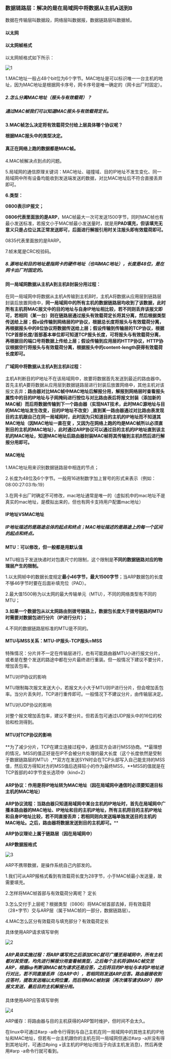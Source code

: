 ### 数据链路层：解决的是在局域网中将数据从主机A送到B

数据在传输层叫数据段，网络层叫数据报，数据链路层叫数据帧。

#### 以太网

#### 以太网帧格式

以太网帧格式如下所示：

![1](C:\Users\14665\source\计算机网络\数据链路层\1.png)

1.MAC地址一般占48个bit位为6个字节。MAC地址是可以标识唯一一台主机的地址，因为MAC地址是根据网卡序号，网卡序号是唯一确定的（网卡出厂时固定）。

##### 2.怎么分离MAC地址（报头与有效载荷）？

##### 通过MAC帧我们可以知道MAC报头与有效载荷定长。

**3.MAC帧怎么决定将有效载荷交付给上层具体哪个协议呢？**

**根据MAC报头中的类型决定。**

#### 真正在网络上跑的数据都是MAC帧。

4.MAC帧解决点到点的问题。

5.局域网的通信原理关键词：MAC地址、碰撞域、目的IP地址不发生变化、同一局域网中所有设备均能收到发送端发送的数据，对比MAC地址后不符合直接丢弃即可。

**6.类型：**

**0800表示IP报文；**

**0806代表里面放的是ARP**，MAC帧最大一次可发送1500字节，同时MAC帧也有最小发送标准，若报文小于MAC帧最小发送量时，就是用**PAD填充，但该填充无意义只是占位让其正常发送即可，后面进行解报引用时关注报头即有效载荷即可。**

0835代表里面放的是RARP。

7.帧末尾是CRC校验码。

##### 8.源地址和目的地址是指网卡的硬件地址（也叫MAC地址），长度是48位，是在网卡出厂时固定的。

#### 同一局域网数据从主机A到主机B封装分用过程：

在同一局域网中将数据从主机A传输到主机B时，主机A将数据从应用层到链路层封装后放置网络中，**同一局域网中的所有主机的数据链路层均收到了该数据，此时所有主机将MAC报文中的目的地址与自身IP地址相比较，若不同则丢弃该报文即可，若相同（某一台）则在链路层通过报头有效载荷定长将其分离，然后根据类型传送给上层；假u设传输到网络层的IP协议，根据总长度将报头与有效载荷分离，再根据报头中的8位协议将数据传送给上层；假设传输到传输层的TCP协议，根据TCP首部长度/首部基本单位即可知道TCP报头长度，可将报头与有效载荷分离，再根据目的端口号将数据上传给上层；假设传输到应用层的HTTP协议，HTTP协议根据空行将报头与有效载荷分离，根据报头中的content-length获得有效载荷长度即可。**

#### 广域网中将数据从主机A到主机B过程：

主机A判断目的IP地址不在该局域网中，故要将数据首先发送到最近的路由器中。首先主机A要将数据从应用层到数据链路层进行封装后放置网络中，其他主机对该报文丢弃；**路由器对比MAC帧中MAC地址后解报分用，解报到网络层时查看报头属性中的目的IP地址与子网掩码进行按位与对比路由表后将报文封装（添加新的MAC帧）而后将数据传输到下一个路由器（实现NAT技术，此时MAC源地址与目的MAC地址发生改变，目的IP地址不改变）,直到某一路由器通过对比路由表发现目的主机跟自己在同一局域网时，此时因为只知道目的主机的IP地址而不知道其MAC地址（因MAC地址一直在变 ，又因为在网络上跑的均是MAC帧所以必须直到目的主机的MAC地址），此时通过ARP协议可以通过目的主机的IP地址直到该主机的MAC地址，知道MAC地址后路由器封装MAC帧将其传输到主机B然后进行解报分用即可。**

#### MAC地址

1.MAC地址用来识别数据链路层中相连的节点；

2.长度为48位及6个字节。一般用16进制数字加上冒号的形式来表示（例如：08:00:27:03:fb:19）

3.在网卡出厂时确定不可修改，mac地址通常是唯一的（虚拟机中的mac地址不是真实的mac地址，是模拟出来的，但也有网卡支持用户配置mac地址）

#### IP地址VSMAC地址

##### IP地址描述的是路途总体的起点和终点；MAC地址描述的是路途上的每一个区间的起点和终点。

#### MTU：可以修改，但一般都是用默认值

MTU相当于发送快递时对包裹尺寸的限制，这个限制是**不同的数据链路对应的物理层产生的限制。**

1.以太网帧中的数据长度规定**最小46字节，最大1500字节**；当ARP数据包的长度不够46字节时要在后面补填充位（PAD）。

2.最大值1500称为以太网的最大传输单元（MTU），不同的网络类型有不同的MTU；

**3.如果一个数据包从以太网路由到拨号链路上，数据包长度大于拨号链路的MTU时需要对数据包进行分片（IP进行分片）；**

4.不同的数据链路层标准的MTU是不同的。

#### MTU与MSS关系：MTU-IP报头-TCP报头=MSS

特殊情况：分片并不一定在传输层进行，也有可能路由器MTU小进行报文分片，或者是在整个发送的路途中都在分片最终进行重装。但一般情况下建议不要分片，增加丢包率。

MTU对IP协议的影响

MTU限制每次报文发送大小，若报文大小大于MTU则IP进行分片，但会增加丢包率。当分片丢失时，TCP进行重传即可。一般情况下不建议分片，由传输层决定。

MTU对UDP协议的影响

对整个报文增加丢包率，建议不要分片。但若丢包可通过UDP报头中的16位的校验和检测得到。

#### MTU对TCP协议的影响

**为了减少分片，TCP在建立连接过程中，通信双方会进行MSS协商。**最理想的情况，MSS的值正好是在IP不会被分片处理的最大长度（这个长度依然是受制于数据链路层的MTU）,**双方在发送SYN时会在TCP头部写入自己能支持的MSS值，然后双方得知对方的MSS值后选择较小的作为最终MSS，**MSS的值就是在TCP首部的40字节变长选项中（kind=2）



#### ARP协议：作用是将IP地址转为MAC地址（因在局域网中通信时必须要知道目标主机的MAC地址）

**ARP协议流程：当路由器只知道局域网中某台主机的IP地址时，首先在局域网中广播本路由器的MAC地址、IP地址和目的主机IP地址，所有主机将目的主机IP地址和自身IP地址比较，若不同直接丢弃；若相同则向发送端单独发送目的主机的MAC地址。之后，路由器将数据发送到目的主机即可。****

**ARP协议理论上属于链路层（因在局域网中）**

**ARP数据报格式**

![3](C:\Users\14665\source\计算机网络\数据链路层\3.png)

ARP不携带数据，是操作系统自己内部发的。

1.我们可从ARP报格式看到有效载荷长度为28字节，小于MAC帧最小发送量，故需要填充。

2.怎样将MAC帧首部与有效载荷分离呢？  定长

3.怎么交付于上层呢？根据类型（0806）将MAC帧首部去掉，将有效载荷（28+字节）交与ARP层（属于MAC帧的一部分，数据链路层）。

4.MAC怎么区分有效载荷与填充部分？有效载荷定长

具体使用ARP请求填写举例

![2](C:\Users\14665\source\计算机网络\数据链路层\2.png)

##### **ARP具体实施过程**：将ARP填写完之后添加CRC就可广播至局域网中，所有主机都对其受理，均先进行解报分用查看帧类型，之后每个主机将该MAC帧交至ARP，根据op判断该MAC帧为请求还是应答，之后将目的IP地址与本机IP地址进行对比，若不同直接丢弃（在ARP中），若相同则发送ARP应答。路由器接收到应答时，提取发送端以太网位置，而后将MAC帧封装（再次填写请求ARP）将IP报文发送，最后目的主机解报分用。

具体使用ARP应答填写举例

![4](C:\Users\14665\source\计算机网络\数据链路层\4.png)

ARP缓存：将路由器与目的主机获得的ARP暂时维护，但时间不会太久。

在linux中可通过#arp -a命令行得到与自己主机在同一局域网中的其他主机的IP地址和MAC地址，但若有一台主机跟你的主机在同一局域网但通过#arp -a并没有得到其地址时，可通过#ping +该主机的IP地址(相当于向该主机发消息)，然后再使用#arp -a命令行就可看到。

